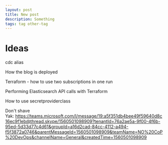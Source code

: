 ```yaml
---
layout: post
title: New post
description: Something
tags: tag other-tag
---
```


# Ideas

cdc alias

How the blog is deployed

Terraform - how to use two subscriptions in one run

Performing Elasticsearch API calls with Terraform

How to use secretproviderclass

Don't shave Yak: https://teams.microsoft.com/l/message/19:a5f351db4bee49f59640d8c16ec9f1eb@thread.skype/1560501098909?tenantId=76a2ae5a-9f00-4f6b-95ed-5d33d77c4d61&groupId=a16d2cad-84cc-4112-a494-f5f3872a0746&parentMessageId=1560501098909&teamName=NO%20CoP%20DevOps&channelName=General&createdTime=1560501098909
